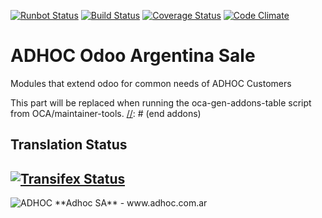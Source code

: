 [![Runbot Status](http://runbot.adhoc.com.ar/runbot/badge/flat/31/9.0.svg)](http://runbot.adhoc.com.ar/runbot/repo/github-com-ingadhoc-argentina-sale-31)
[![Build Status](https://travis-ci.org/ingadhoc/argentina-sale.svg?branch=9.0)](https://travis-ci.org/ingadhoc/argentina-sale)
[![Coverage Status](https://coveralls.io/repos/ingadhoc/argentina-sale/badge.png?branch=9.0)](https://coveralls.io/r/ingadhoc/argentina-sale?branch=9.0)
[![Code Climate](https://codeclimate.com/github/ingadhoc/argentina-sale/badges/gpa.svg)](https://codeclimate.com/github/ingadhoc/argentina-sale)

# ADHOC Odoo Argentina Sale

Modules that extend odoo for common needs of ADHOC Customers

[//]: # (addons)
This part will be replaced when running the oca-gen-addons-table script from OCA/maintainer-tools.
[//]: # (end addons)

Translation Status
------------------
[![Transifex Status](https://www.transifex.com/projects/p/ingadhoc-argentina-sale-9-0/chart/image_png)](https://www.transifex.com/projects/p/ingadhoc-argentina-sale-9-0)
----

<img alt="ADHOC" src="http://fotos.subefotos.com/83fed853c1e15a8023b86b2b22d6145bo.png" />
**Adhoc SA** - www.adhoc.com.ar

